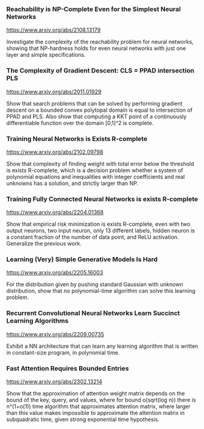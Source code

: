 ### Reachability is NP-Complete Even for the Simplest Neural Networks

<https://www.arxiv.org/abs/2108.13179>

Investigate the complexity of the reachability problem for neural networks, showing that NP-hardness holds for even neural networks with just one layer and simple specifications.

### The Complexity of Gradient Descent: CLS = PPAD intersection PLS

<https://www.arxiv.org/abs/2011.01929>

Show that search problems that can be solved by performing gradient descent on a bounded convex polytopal domain is equal to intersection of PPAD and PLS. Also show that computing a KKT point of a continuously differentiable function over the domain [0,1]^2 is complete. 

### Training Neural Networks is Exists R-complete

<https://www.arxiv.org/abs/2102.09798>

Show that complexity of finding weight with total error below the threshold is exists R-complete, which is a decision problem whether a system of polynomial equations and inequalities with integer coefficients and real unknowns has a solution, and strictly larger than NP.

### Training Fully Connected Neural Networks is exists R-complete

<https://www.arxiv.org/abs/2204.01368>

Show that empirical risk minimization is exists R-complete, even with two output neurons, two input neuron, only 13 different labels, hidden neuron is a constant fraction of the number of data point, and ReLU activation. Generalize the previous work.

### Learning (Very) Simple Generative Models Is Hard

<https://www.arxiv.org/abs/2205.16003>

For the distribution given by pushing standard Gaussian with unknown distribution, show that no polynomial-time algorithm can solve this learning problem.

### Recurrent Convolutional Neural Networks Learn Succinct Learning Algorithms

<https://www.arxiv.org/abs/2209.00735>

Exhibit a NN architecture that can learn any learning algorithm that is written in constant-size program, in polynomial time. 

### Fast Attention Requires Bounded Entries

<https://www.arxiv.org/abs/2302.13214>

Show that the approximation of attention weight matrix depends on the bound of the key, query, and values, where for bound o(sqrt(log n)) there is n^(1+o(1)) time algorithm that approximates attention matrix, where larger than this value makes impossible to approximate the attention matrix in subquadratic time, given strong exponential time hypothesis.